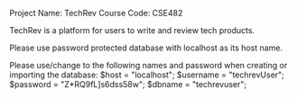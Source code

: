 Project Name: TechRev
Course Code: CSE482


TechRev is a platform for users to write and review tech products.

Please use password protected database with localhost as its host name.

Please use/change to the following names and password when creating or importing the database:
$host = "localhost";
$username = "techrevUser";
$password = "Z*RQ9fL]s6dss58w";
$dbname = "techrevuser";
